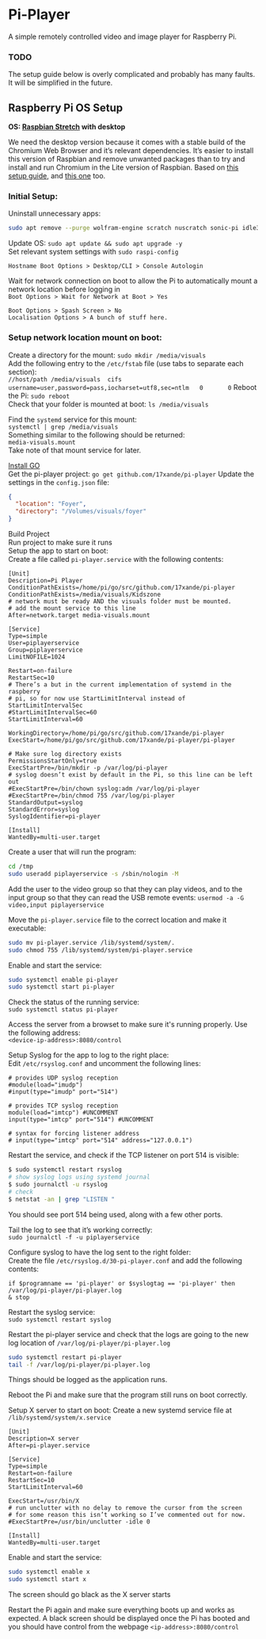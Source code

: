 # Pi-Player

A simple remotely controlled video and image player for Raspberry Pi.

### TODO
The setup guide below is overly complicated and probably has many faults. It will be simplified in the future.

## Raspberry Pi OS Setup
**OS: [Raspbian Stretch](https://www.raspberrypi.org/downloads/raspbian/) with desktop**

We need the desktop version because it comes with a stable build of the Chromium Web Browser and it’s relevant dependencies. It’s easier to install this version of Raspbian and remove unwanted packages than to try and install and run Chromium in the Lite version of Raspbian.
Based on [this setup guide](https://obrienlabs.net/setup-raspberry-pi-kiosk-chromium/), and [this one](https://fabianlee.org/2017/05/21/golang-running-a-go-binary-as-a-systemd-service-on-ubuntu-16-04/) too.

### Initial Setup:
Uninstall unnecessary apps:
```bash
sudo apt remove --purge wolfram-engine scratch nuscratch sonic-pi idle3 smartsim penguinspuzzle java-common minecraft-pi python-minecraftpi python3-minecraftpi
```
Update OS: `sudo apt update && sudo apt upgrade -y`  
Set relevant system settings with `sudo raspi-config`

`Hostname Boot Options > Desktop/CLI > Console Autologin`

Wait for network connection on boot to allow the Pi to automatically mount a network location before logging in  
`Boot Options > Wait for Network at Boot > Yes`

`Boot Options > Spash Screen > No`  
`Localisation Options > A bunch of stuff here.`

### Setup network location mount on boot:
Create a directory for the mount:
`sudo mkdir /media/visuals`  
Add the following entry to the `/etc/fstab` file (use tabs to separate each section):  
`//host/path /media/visuals  cifs    username=user,password=pass,iocharset=utf8,sec=ntlm   0       0`
Reboot the Pi: `sudo reboot`  
Check that your folder is mounted at boot: `ls /media/visuals`

Find the `systemd` service for this mount:  
`systemctl | grep /media/visuals`  
Something similar to the following should be returned:  
`media-visuals.mount`  
Take note of that mount service for later.

[Install GO](https://golang.org/doc/install)  
Get the pi-player project: `go get github.com/17xande/pi-player`
Update the settings in the `config.json` file:

```json
{
  "location": "Foyer",
  "directory": "/Volumes/visuals/foyer"
}
```

Build Project  
Run project to make sure it runs  
Setup the app to start on boot:  
Create a file called `pi-player.service` with the following contents:  
```
[Unit]
Description=Pi Player
ConditionPathExists=/home/pi/go/src/github.com/17xande/pi-player
ConditionPathExists=/media/visuals/Kidszone
# network must be ready AND the visuals folder must be mounted.
# add the mount service to this line
After=network.target media-visuals.mount

[Service]
Type=simple
User=piplayerservice
Group=piplayerservice
LimitNOFILE=1024

Restart=on-failure
RestartSec=10
# There’s a but in the current implementation of systemd in the raspberry 
# pi, so for now use StartLimitInterval instead of StartLimitIntervalSec
#StartLimitIntervalSec=60
StartLimitInterval=60

WorkingDirectory=/home/pi/go/src/github.com/17xande/pi-player
ExecStart=/home/pi/go/src/github.com/17xande/pi-player/pi-player

# Make sure log directory exists
PermissionsStartOnly=true
ExecStartPre=/bin/mkdir -p /var/log/pi-player
# syslog doesn’t exist by default in the Pi, so this line can be left out
#ExecStartPre=/bin/chown syslog:adm /var/log/pi-player
#ExecStartPre=/bin/chmod 755 /var/log/pi-player
StandardOutput=syslog
StandardError=syslog
SyslogIdentifier=pi-player

[Install]
WantedBy=multi-user.target
```

Create a user that will run the program:
```bash
cd /tmp
sudo useradd piplayerservice -s /sbin/nologin -M
```

Add the user to the video group so that they can play videos, and to the input group so that they can read the USB remote events:
`usermod -a -G video,input piplayerservice`

Move the `pi-player.service` file to the correct location and make it executable:
```bash
sudo mv pi-player.service /lib/systemd/system/.
sudo chmod 755 /lib/systemd/system/pi-player.service
```

Enable and start the service:
```bash
sudo systemctl enable pi-player
sudo systemctl start pi-player
```

Check the status of the running service:  
`sudo systemctl status pi-player`

Access the server from a browset to make sure it's running properly. Use the following address:  
`<device-ip-address>:8080/control`

Setup Syslog for the app to log to the right place:  
Edit `/etc/rsyslog.conf` and uncomment the following lines:  
```
# provides UDP syslog reception
#module(load="imudp")
#input(type="imudp" port="514")

# provides TCP syslog reception
module(load="imtcp") #UNCOMMENT
input(type="imtcp" port="514") #UNCOMMENT

# syntax for forcing listener address
# input(type="imtcp" port="514" address="127.0.0.1")

```

Restart the service, and check if the TCP listener on port 514 is visible:  
```bash
$ sudo systemctl restart rsyslog
# show syslog logs using systemd journal
$ sudo journalctl -u rsyslog
# check 
$ netstat -an | grep "LISTEN "
```
You should see port 514 being used, along with a few other ports.

Tail the log to see that it’s working correctly:  
`sudo journalctl -f -u piplayerservice`

Configure syslog to have the log sent to the right folder:  
Create the file `/etc/rsyslog.d/30-pi-player.conf` and add the following contents:
```
if $programname == 'pi-player' or $syslogtag == 'pi-player' then /var/log/pi-player/pi-player.log
& stop
```

Restart the syslog service:  
`sudo systemctl restart syslog`

Restart the pi-player service and check that the logs are going to the new log location of `/var/log/pi-player/pi-player.log`
```bash
sudo systemctl restart pi-player
tail -f /var/log/pi-player/pi-player.log
```

Things should be logged as the application runs.

Reboot the Pi and make sure that the program still runs on boot correctly.

Setup X server to start on boot:
Create a new systemd service file at `/lib/systemd/system/x.service`
```
[Unit]
Description=X server
After=pi-player.service

[Service]
Type=simple
Restart=on-failure
RestartSec=10
StartLimitInterval=60

ExecStart=/usr/bin/X
# run unclutter with no delay to remove the cursor from the screen
# for some reason this isn’t working so I’ve commented out for now.
#ExecStartPre=/usr/bin/unclutter -idle 0

[Install]
WantedBy=multi-user.target
```

Enable and start the service:
```bash
sudo systemctl enable x
sudo systemctl start x
```

The screen should go black as the X server starts

Restart the Pi again and make sure everything boots up and works as expected. A black screen should be displayed once the Pi has booted and you should have control from the webpage `<ip-address>:8080/control`

